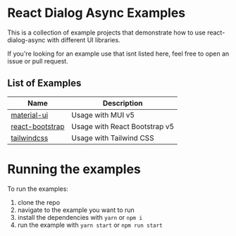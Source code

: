 # React Dialog Async Examples

This is a collection of example projects that demonstrate how to use react-dialog-async with different UI libraries.

If you're looking for an example use that isnt listed here, feel free to open an issue or pull request.

## List of Examples
| Name | Description |
|------|-------------|
|[material-ui](https://github.com/alexn400/react-dialog-async/tree/main/examples/material-ui)|Usage with MUI v5| 
|[react-bootstrap](https://github.com/alexn400/react-dialog-async/tree/main/examples/react-bootstrap)|Usage with React Bootstrap v5|
|[tailwindcss](https://github.com/alexn400/react-dialog-async/tree/main/examples/tailwindcss)|Usage with Tailwind CSS|

# Running the examples
To run the examples:
1. clone the repo 
2. navigate to the example you want to run
3. install the dependencies with `yarn` or `npm i`
4. run the example with `yarn start` or `npm run start`